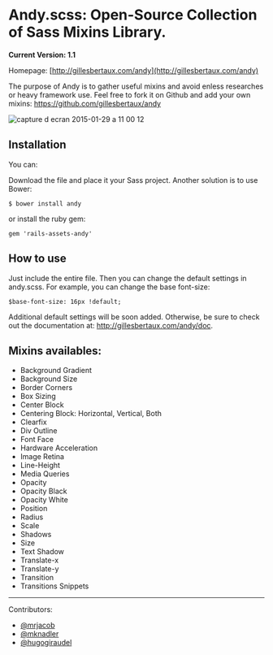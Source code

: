 # Andy.scss: Open-Source Collection of Sass Mixins Library.

**Current Version: 1.1**

Homepage: [http://gillesbertaux.com/andy](http://gillesbertaux.com/andy)

The purpose of Andy is to gather useful mixins and avoid enless researches or heavy framework use. Feel free to fork it on Github and add your own mixins: https://github.com/gillesbertaux/andy

![capture d ecran 2015-01-29 a 11 00 12](https://cloud.githubusercontent.com/assets/3040867/5955722/2054b498-a7a6-11e4-9459-566282586c82.png)

## Installation

You can:

Download the file and place it your Sass project. Another solution is to use Bower:

```
$ bower install andy
```
or install the ruby gem:

```
gem 'rails-assets-andy'
```

## How to use

Just include the entire file. Then you can change the default settings in andy.scss. For example, you can change the base font-size:

```
$base-font-size: 16px !default;
```

Additional default settings will be soon added. Otherwise, be sure to check out the documentation at: http://gillesbertaux.com/andy/doc.

## Mixins availables:
  - Background Gradient
  - Background Size
  - Border Corners
  - Box Sizing
  - Center Block
  - Centering Block: Horizontal, Vertical, Both
  - Clearfix
  - Div Outline
  - Font Face
  - Hardware Acceleration
  - Image Retina
  - Line-Height
  - Media Queries
  - Opacity
  - Opacity Black
  - Opacity White
  - Position
  - Radius
  - Scale
  - Shadows
  - Size
  - Text Shadow
  - Translate-x
  - Translate-y
  - Transition
  - Transitions Snippets

--------

Contributors:
- [@mrjacob](https://github.com/mrjacob)
- [@mknadler](https://github.com/mknadler)
- [@hugogiraudel](https://github.com/HugoGiraudel)